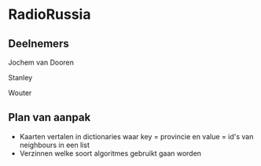 # RadioRussia

## Deelnemers
Jochem van Dooren

Stanley

Wouter

## Plan van aanpak

- Kaarten vertalen in dictionaries waar key = provincie en value = id's van neighbours in een list
- Verzinnen welke soort algoritmes gebruikt gaan worden

